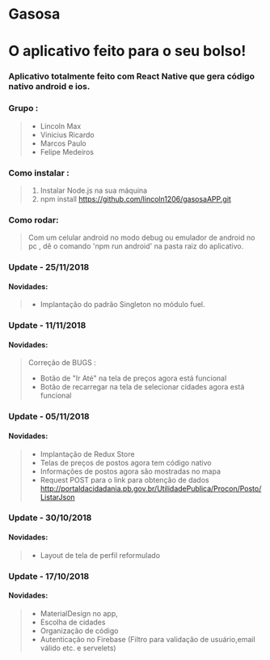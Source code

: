 # Gasosa 
# O aplicativo feito para o seu bolso! 
### Aplicativo totalmente feito com React Native que gera código nativo android e ios.
### Grupo :
> + Lincoln Max
> + Vinicius Ricardo
> + Marcos Paulo
> + Felipe Medeiros
### Como instalar :
> 1. Instalar Node.js na sua máquina
> 2. npm install https://github.com/lincoln1206/gasosaAPP.git

### Como rodar:
> Com um celular android no modo debug ou emulador de android no pc , 
dê o comando 'npm run android' na pasta raiz do aplicativo.

### Update - 25/11/2018
#### Novidades:
> + Implantação do padrão Singleton no módulo fuel.

### Update - 11/11/2018
#### Novidades:
> Correção de BUGS :
> + Botão de "Ir Até" na tela de preços agora está funcional
> + Botão de recarregar na tela de selecionar cidades agora está funcional

### Update - 05/11/2018
#### Novidades:
> + Implantação de Redux Store
> + Telas de preços de postos agora tem código nativo
> + Informações de postos agora são mostradas no mapa
> + Request POST para o link para obtenção de dados http://portaldacidadania.pb.gov.br/UtilidadePublica/Procon/Posto/ListarJson

### Update - 30/10/2018
#### Novidades:
> + Layout de tela de perfil reformulado
 
### Update - 17/10/2018
#### Novidades:

> + MaterialDesign no app,
> + Escolha de cidades
> + Organização de código
> + Autenticação no Firebase (Filtro para validação de usuário,email válido etc. e servelets)



